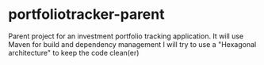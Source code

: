 # portfoliotracker-parent
Parent project for an investment portfolio tracking application.
It will use Maven for build and dependency management
I will try to use a "Hexagonal architecture" to keep the code clean(er)
